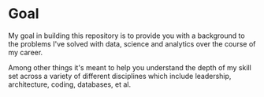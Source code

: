 # Goal

My goal in building this repository is to provide you with a background to the problems I've solved with data, science and analytics over the course of my career.

Among other things it's meant to help you understand the depth of my skill set across a variety of different disciplines which include leadership, architecture, coding, databases, et al.

